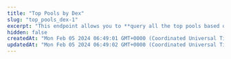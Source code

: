 ```yaml
---
title: "Top Pools by Dex"
slug: "top_pools_dex-1"
excerpt: "This endpoint allows you to **query all the top pools based on the provided network and decentralized exchange (dex)**"
hidden: false
createdAt: "Mon Feb 05 2024 06:49:01 GMT+0000 (Coordinated Universal Time)"
updatedAt: "Mon Feb 05 2024 06:49:02 GMT+0000 (Coordinated Universal Time)"
---
```

